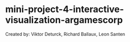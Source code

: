 # mini-project-4-interactive-visualization-argamescorp
Created by: Viktor Deturck, Richard Ballaux, Leon Santen

